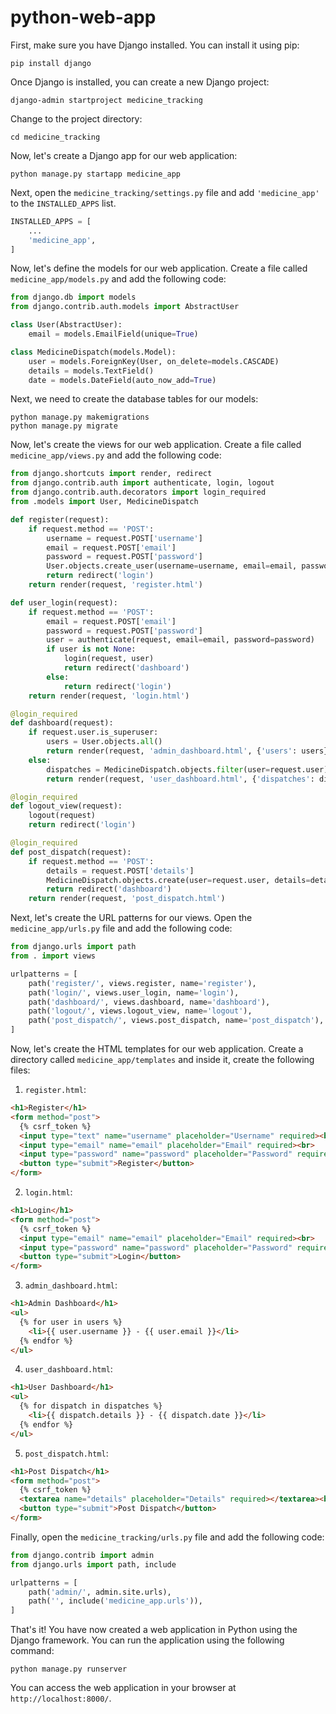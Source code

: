 # python-web-app

First, make sure you have Django installed. You can install it using pip:

```
pip install django
```

Once Django is installed, you can create a new Django project:

```
django-admin startproject medicine_tracking
```

Change to the project directory:

```
cd medicine_tracking
```

Now, let's create a Django app for our web application:

```
python manage.py startapp medicine_app
```

Next, open the `medicine_tracking/settings.py` file and add `'medicine_app'` to the `INSTALLED_APPS` list.

```python
INSTALLED_APPS = [
    ...
    'medicine_app',
]
```

Now, let's define the models for our web application. Create a file called `medicine_app/models.py` and add the following code:

```python
from django.db import models
from django.contrib.auth.models import AbstractUser

class User(AbstractUser):
    email = models.EmailField(unique=True)

class MedicineDispatch(models.Model):
    user = models.ForeignKey(User, on_delete=models.CASCADE)
    details = models.TextField()
    date = models.DateField(auto_now_add=True)
```

Next, we need to create the database tables for our models:

```
python manage.py makemigrations
python manage.py migrate
```

Now, let's create the views for our web application. Create a file called `medicine_app/views.py` and add the following code:

```python
from django.shortcuts import render, redirect
from django.contrib.auth import authenticate, login, logout
from django.contrib.auth.decorators import login_required
from .models import User, MedicineDispatch

def register(request):
    if request.method == 'POST':
        username = request.POST['username']
        email = request.POST['email']
        password = request.POST['password']
        User.objects.create_user(username=username, email=email, password=password)
        return redirect('login')
    return render(request, 'register.html')

def user_login(request):
    if request.method == 'POST':
        email = request.POST['email']
        password = request.POST['password']
        user = authenticate(request, email=email, password=password)
        if user is not None:
            login(request, user)
            return redirect('dashboard')
        else:
            return redirect('login')
    return render(request, 'login.html')

@login_required
def dashboard(request):
    if request.user.is_superuser:
        users = User.objects.all()
        return render(request, 'admin_dashboard.html', {'users': users})
    else:
        dispatches = MedicineDispatch.objects.filter(user=request.user)
        return render(request, 'user_dashboard.html', {'dispatches': dispatches})

@login_required
def logout_view(request):
    logout(request)
    return redirect('login')

@login_required
def post_dispatch(request):
    if request.method == 'POST':
        details = request.POST['details']
        MedicineDispatch.objects.create(user=request.user, details=details)
        return redirect('dashboard')
    return render(request, 'post_dispatch.html')
```

Next, let's create the URL patterns for our views. Open the `medicine_app/urls.py` file and add the following code:

```python
from django.urls import path
from . import views

urlpatterns = [
    path('register/', views.register, name='register'),
    path('login/', views.user_login, name='login'),
    path('dashboard/', views.dashboard, name='dashboard'),
    path('logout/', views.logout_view, name='logout'),
    path('post_dispatch/', views.post_dispatch, name='post_dispatch'),
]
```

Now, let's create the HTML templates for our web application. Create a directory called `medicine_app/templates` and inside it, create the following files:

1. `register.html`:

```html
<h1>Register</h1>
<form method="post">
  {% csrf_token %}
  <input type="text" name="username" placeholder="Username" required><br>
  <input type="email" name="email" placeholder="Email" required><br>
  <input type="password" name="password" placeholder="Password" required><br>
  <button type="submit">Register</button>
</form>
```

2. `login.html`:

```html
<h1>Login</h1>
<form method="post">
  {% csrf_token %}
  <input type="email" name="email" placeholder="Email" required><br>
  <input type="password" name="password" placeholder="Password" required><br>
  <button type="submit">Login</button>
</form>
```

3. `admin_dashboard.html`:

```html
<h1>Admin Dashboard</h1>
<ul>
  {% for user in users %}
    <li>{{ user.username }} - {{ user.email }}</li>
  {% endfor %}
</ul>
```

4. `user_dashboard.html`:

```html
<h1>User Dashboard</h1>
<ul>
  {% for dispatch in dispatches %}
    <li>{{ dispatch.details }} - {{ dispatch.date }}</li>
  {% endfor %}
</ul>
```

5. `post_dispatch.html`:

```html
<h1>Post Dispatch</h1>
<form method="post">
  {% csrf_token %}
  <textarea name="details" placeholder="Details" required></textarea><br>
  <button type="submit">Post Dispatch</button>
</form>
```

Finally, open the `medicine_tracking/urls.py` file and add the following code:

```python
from django.contrib import admin
from django.urls import path, include

urlpatterns = [
    path('admin/', admin.site.urls),
    path('', include('medicine_app.urls')),
]
```

That's it! You have now created a web application in Python using the Django framework. You can run the application using the following command:

```
python manage.py runserver
```

You can access the web application in your browser at `http://localhost:8000/`.

